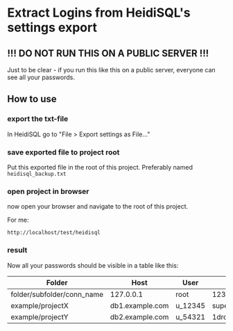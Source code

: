 # Extract Logins from HeidiSQL's settings export

## !!! DO NOT RUN THIS ON A PUBLIC SERVER !!!
Just to be clear - if you run this like this on a public server, everyone can see all your passwords.


## How to use

### export the txt-file
In HeidiSQL go to "File > Export settings as File..."

### save exported file to project root
Put this exported file in the root of this project. Preferably named `heidisql_backup.txt`

### open project in browser
now open your browser and navigate to the root of this project.

For me:
``` 
http://localhost/test/heidisql
```
 
### result
Now all your passwords should be visible in a table like this:

Folder | Host | User | Password | Port
---|---|---|---|---
folder/subfolder/conn_name|127.0.0.1| root| 123456789| 3306
example/projectX|db1.example.com| u_12345| supersecurepassword1| 3306
example/projectY|db2.example.com| u_54321| 1drowssaperucesrepus| 3306

